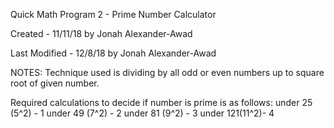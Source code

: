 Quick Math Program 2 - Prime Number Calculator

Created - 11/11/18 by Jonah Alexander-Awad

Last Modified - 12/8/18 by Jonah Alexander-Awad


NOTES:
Technique used is dividing by all odd or even numbers up to square root of given number.

Required calculations to decide if number is prime is as follows:
under 25 (5^2) - 1
under 49 (7^2) - 2
under 81 (9^2) - 3
under 121(11^2)- 4
